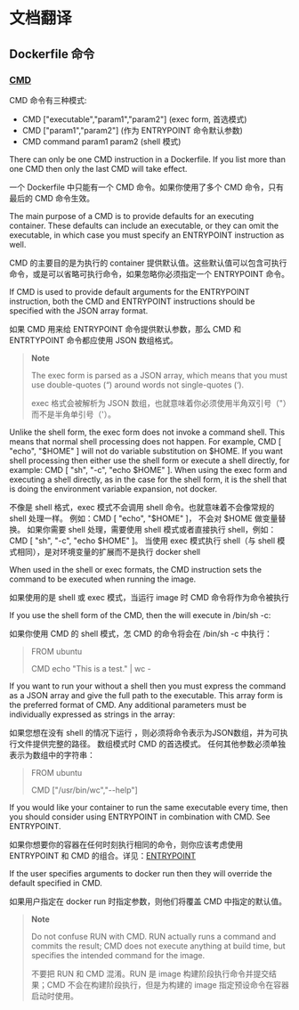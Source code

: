 # 文档翻译

## Dockerfile 命令

### [CMD](https://docs.docker.com/engine/reference/builder/#cmd)

CMD 命令有三种模式:

- CMD ["executable","param1","param2"] (exec form, 首选模式)
- CMD ["param1","param2"] (作为 ENTRYPOINT 命令默认参数)
- CMD command param1 param2 (shell 模式)

There can only be one CMD instruction in a Dockerfile. If you list more than one CMD then only the last CMD will take effect.

一个 Dockerfile 中只能有一个 CMD 命令。如果你使用了多个 CMD 命令，只有最后的 CMD 命令生效。

The main purpose of a CMD is to provide defaults for an executing container. These defaults can include an executable, or they can omit the executable, in which case you must specify an ENTRYPOINT instruction as well.

CMD 的主要目的是为执行的 container 提供默认值。这些默认值可以包含可执行命令，或是可以省略可执行命令，如果忽略你必须指定一个 ENTRYPOINT 命令。

If CMD is used to provide default arguments for the ENTRYPOINT instruction, both the CMD and ENTRYPOINT instructions should be specified with the JSON array format.

如果 CMD 用来给 ENTRYPOINT 命令提供默认参数，那么 CMD 和 ENTRTYPOINT 命令都应使用 JSON 数组格式。

> **Note**
> 
> The exec form is parsed as a JSON array, which means that you must use double-quotes (“) around words not single-quotes (‘).
> 
> exec 格式会被解析为 JSON 数组，也就意味着你必须使用半角双引号（"）而不是半角单引号（'）。

Unlike the shell form, the exec form does not invoke a command shell. This means that normal shell processing does not happen. 
For example, CMD [ "echo", "$HOME" ] will not do variable substitution on $HOME. 
If you want shell processing then either use the shell form or execute a shell directly, for example: CMD [ "sh", "-c", "echo $HOME" ]. 
When using the exec form and executing a shell directly, as in the case for the shell form, it is the shell that is doing the environment variable expansion, not docker.

不像是 shell 格式，exec 模式不会调用 shell 命令。也就意味着不会像常规的 shell 处理一样。
例如：CMD [ "echo", "$HOME" ]， 不会对 $HOME 做变量替换。
如果你需要 shell 处理，需要使用 shell 模式或者直接执行 shell，例如：CMD [ "sh", "-c", "echo $HOME" ]。
当使用 exec 模式执行 shell（与 shell 模式相同），是对环境变量的扩展而不是执行 docker shell

When used in the shell or exec formats, the CMD instruction sets the command to be executed when running the image.

如果使用的是 shell 或 exec 模式，当运行 image 时 CMD 命令将作为命令被执行

If you use the shell form of the CMD, then the <command> will execute in /bin/sh -c:

如果你使用 CMD 的 shell 模式，怎 CMD 的命令将会在 /bin/sh -c 中执行：

> FROM ubuntu
> 
> CMD echo "This is a test." | wc -

If you want to run your <command> without a shell then you must express the command as a JSON array and give the full path to the executable. 
This array form is the preferred format of CMD. 
Any additional parameters must be individually expressed as strings in the array:

如果您想在没有 shell 的情况下运行 <command>，则必须将命令表示为JSON数组，并为可执行文件提供完整的路径。
数组模式时 CMD 的首选模式。
任何其他参数必须单独表示为数组中的字符串：

> FROM ubuntu
> 
> CMD ["/usr/bin/wc","--help"]

If you would like your container to run the same executable every time, then you should consider using ENTRYPOINT in combination with CMD. See ENTRYPOINT.

如果你想要你的容器在任何时刻执行相同的命令，则你应该考虑使用 ENTRYPOINT 和 CMD 的组合。详见：[ENTRYPOINT](https://docs.docker.com/engine/reference/builder/#entrypoint)

If the user specifies arguments to docker run then they will override the default specified in CMD.

如果用户指定在 docker run 时指定参数，则他们将覆盖 CMD 中指定的默认值。

> **Note**
> 
> Do not confuse RUN with CMD. RUN actually runs a command and commits the result; CMD does not execute anything at build time, but specifies the intended command for the image.
>
> 不要把 RUN 和 CMD 混淆。RUN 是 image 构建阶段执行命令并提交结果；CMD 不会在构建阶段执行，但是为构建的 image 指定预设命令在容器启动时使用。
